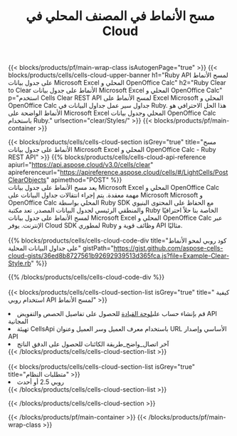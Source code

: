 ﻿---
title:  مسح الأنماط في المصنف المحلي في Cloud
description:  Cloud APIs & SDKs لمسح الأنماط على Microsoft Excel & OpenOffice Calc. أنماط واضحة على جداول البيانات المحلية بواسطة Cells Cloud API. تدعم SDK أنواع لغات التطوير. وهي تشمل Android و C# و Go و Java و NodeJS و Perl و PHP و Python و Ruby و swift.
url: /ar/ruby/clear/styles/
---
{{< blocks/products/pf/main-wrap-class isAutogenPage="true" >}}
{{< blocks/products/cells/cells-cloud-upper-banner h1="Ruby API لمسح الأنماط على جدول بيانات Microsoft Excel المحلي و OpenOffice Calc" h2="Ruby Clear to Clear الأنماط على جدول بيانات Microsoft Excel المحلي و OpenOffice Calc" p="استخدم Cells Clear REST API لمسح الأنماط على Excel Microsoft المحلي و OpenOffice Calc جداول سير عمل جداول البيانات في Ruby. هذا الحل الاحترافي هو الأنماط الواضحة على Microsoft Excel المحلي وجدول بيانات OpenOffice Calc باستخدام Ruby." urlsection="clear/Styles/" >}}
{{< blocks/products/pf/main-container >}}

{{< blocks/products/cells/cells-cloud-section isGrey="true" title="مسح الأنماط على جدول بيانات Microsoft Excel المحلي و OpenOffice Calc - Ruby REST API" >}}
{{% blocks/products/cells/cells-cloud-api-reference apiurl="https://api.aspose.cloud/v3.0/cells/clear" apireferenceurl="https://apireference.aspose.cloud/cells/#/LightCells/PostClearObjects" apimethod="POST" %}}
<br/>
يعد مسح الأنماط على جدول بيانات Microsoft Excel المحلي و OpenOffice Calc مهمة معقدة. يتم إجراء انتقالات جداول البيانات على Microsoft Microsoft و OpenOffice Calc المحلي بواسطة Ruby SDK مع الحفاظ على المحتوى البنيوي والمنطقي الرئيسي لجدول البيانات المصدر. تعد مكتبة Ruby الخاصة بنا حلاً احترافيًا لمسح الأنماط على جدول بيانات Microsoft Excel المحلي و OpenOffice Calc عبر الإنترنت. يوفر Cloud SDK لمطوري Ruby وظائف قوية و API مثاليًا.
<br/>
<br/>
{{% blocks/products/cells/cells-cloud-code-div title="كود روبي لمحو الأنماط على جداول البيانات المحلية" gistPath="https://gist.github.com/aspose-cells-cloud-gists/36ed8b8727561b92692939513d365fca.js?file=Example-Clear-Style.rb" %}}
  
{{% /blocks/products/cells/cells-cloud-code-div %}}
<br/>
<br/>
{{< blocks/products/cells/cells-cloud-section-list isGrey="true" title=" كيفية استخدام روبي API لمسح الأنماط" >}}
<li> قم بإنشاء حساب على<a href="https://dashboard.aspose.cloud/">لوحة القيادة</a> للحصول على تفاصيل الحصص والتفويض API المجانية</li>
<li>تهيئة CellsApi باستخدام معرف العميل وسر العميل وعنوان URL الأساسي وإصدار API</li>
<li>آخر اتصال_واضح_طريقة الكائنات للحصول على الدفق الناتج</li>
{{< /blocks/products/cells/cells-cloud-section-list >}}
<br/>
<br/>
{{< blocks/products/cells/cells-cloud-section-list isGrey="true" title="متطلبات النظام" >}}
<li>روبي 2.5 أو أحدث</li>
{{< /blocks/products/cells/cells-cloud-section-list >}}

{{< /blocks/products/cells/cells-cloud-section >}}

{{< /blocks/products/pf/main-container >}}
{{< /blocks/products/pf/main-wrap-class >}}
